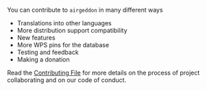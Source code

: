 You can contribute to `airgeddon` in many different ways

 - Translations into other languages
 - More distribution support compatibility
 - New features
 - More WPS pins for the database
 - Testing and feedback
 - Making a donation

Read the [Contributing File] for more details on the process of project collaborating and on our code of conduct.

[Contributing File]: https://github.com/v1s1t0r1sh3r3/airgeddon/blob/master/CONTRIBUTING.md